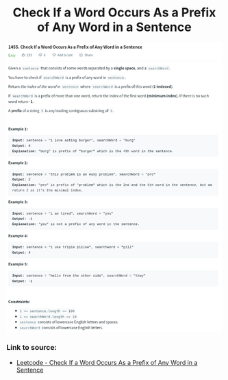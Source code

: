 <h1 align="center">Check If a Word Occurs As a Prefix of Any Word in a Sentence</h1>

![alt text](https://raw.githubusercontent.com/matthew01lokiet/Github-repos-images/main/Algs/String/mzRa38xW_o.png)


### Link to source: 
- <a href="https://leetcode.com/problems/check-if-a-word-occurs-as-a-prefix-of-any-word-in-a-sentence/">Leetcode - Check If a Word Occurs As a Prefix of Any Word in a Sentence</a>

